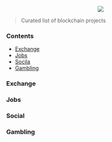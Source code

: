 <p align="center">
  <img src="http://www.userlogos.org/files/logos/Deva/blockchain1.png" />
</p>

> Curated list of blockchain projects 

### Contents

- [Exchange](#Exchange)
- [Jobs](#Jobs)
- [Socila](#Social)
- [Gambling](#Gambling)

### Exchange

### Jobs

### Social

### Gambling
